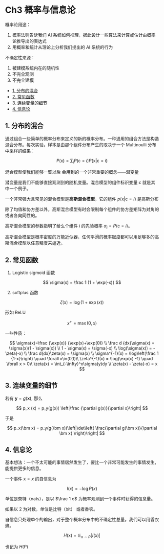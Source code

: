 # Ch3 概率与信息论

概率论用途：
1. 概率法则告诉我们 AI 系统如何推理，据此设计一些算法来计算或估计由概率论推导出的表达式
2. 用概率和统计从理论上分析我们提出的 AI 系统的行为

不确定性来源：
1. 被建模系统内在的随机性
2. 不完全观测
3. 不完全建模

<!-- TOC -->

- [1. 分布的混合](#1-分布的混合)
- [2. 常见函数](#2-常见函数)
- [3. 连续变量的细节](#3-连续变量的细节)
- [4. 信息论](#4-信息论)

<!-- /TOC -->

## 1. 分布的混合

通过组合一些简单的概率分布来定义的新的概率分布。一种通用的组合方法是构造混合分布。每次实验，样本是由那个组件分布产生的取决于一个 Multinoulli 分布中采样的结果：

$$
P(\mathrm x) = \sum_iP(\mathrm c=i)P(\mathrm x|\mathrm c=i)
$$

混合模型使我们能够一瞥以后 会用到的一个非常重要的概念——潜变量

潜变量是我们不能够直接观测到的随机变量。混合模型的组件标识变量 $c$ 就是其中一个例子。

一个非常强大且常见的混合模型是**高斯混合模型**，它的组件 $p(\mathrm x|\mathrm c=i)$ 是高斯分布

除了均值和协方差以外，高斯混合模型有时会限制每个组件的协方差矩阵为对角的或者各向同性的。

高斯混合模型的参数指明了给么个组件 $i$ 的先验概率 $\alpha_i=P(\mathrm c=i)$。

高斯混合模型是概率密度的万能近似器，任何平滑的概率密度都可以用足够多的高斯混合模型以任意精度来逼近。

## 2. 常见函数

1. Logistic sigmoid 函数

$$
\sigma(x) = \frac 1 {1 + \exp(-x)}
$$

2. softplus 函数

$$
\zeta(x) = \log(1+\exp(x))
$$

形如 ReLU

$$
x^+ = \max (0,x)
$$

一些性质：

$$
\sigma(x)=\frac {\exp(x)} {\exp(x)+\exp(0)} \\
\frac d {dx}\sigma(x) = \sigma(x)(1 - \sigma(x)) \\
1 - \sigma(x) = \sigma(-x) \\
\log(\sigma(x)) = - \zeta(-x) \\
\frac d{dx}\zeta(x) = \sigma(x) \\
\sigma^{-1}(x) = \log\left(\frac 1 {1-x}\right) \quad \forall x\in(0,1)\\
\zeta^{-1}(x) = \log(\exp(x) -1) \quad \forall x > 0\\
\zeta(x) = \int_{-\infty}^x\sigma(y)dy \\
\zeta(x) - \zeta(-x) = x
$$

## 3. 连续变量的细节

若有 $\bm y = g(\bm x)$, 那么

$$
p_x (x) = p_y(g(x)) \left|\frac {\partial g(x)}{\partial x}\right|
$$

于是

$$
p_x(\bm x) = p_y(g(\bm x))\left|\det\left( \frac{\partial g(\bm x)}{\partial \bm x} \right)\right|
$$

## 4. 信息论

基本想法：一个不太可能的事情居然发生了，要比一个非常可能发生的事情发生，能提供更多的信息。

一个事件 $\mathrm x = x$ 的自信息为

$$
I(x) = -\log P(x)
$$

单位是奈特（nats），是以 $\frac 1 e$ 为概率观测到一个事件时获得的信息量。

如果以 2 为对数，单位是比特（bit） 或者香农。

自信息只处理单个的输出，对于整个概率分布中的不确定性总量，我们可以用香农熵。

$$
H(\mathrm x) = \mathbb E_{\mathrm x \sim P}[I(x)]
$$

也记为 $H(P)$